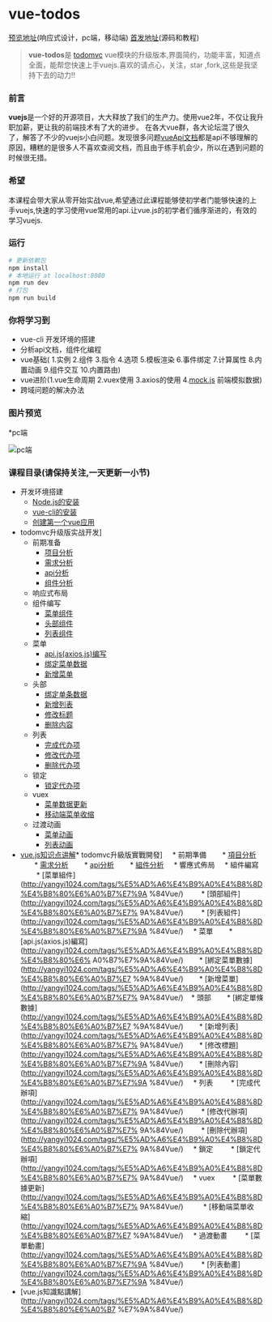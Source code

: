 # vue-todos
[预览地址](http://yangyi1024.com/todo)(响应式设计，pc端，移动端)
[首发地址](https://github.com/liangxiaojuan/vue-todos)(源码和教程)
> **vue-todos**是 [todomvc](https://github.com/tastejs/todomvc)  vue模块的升级版本,界面简约，功能丰富，知道点全面，能帮您快速上手vuejs.喜欢的请点心，关注，star ,fork,这些是我坚持下去的动力!!

### 前言

   **vuejs**是一个好的开源项目，大大释放了我们的生产力。使用vue2年，不仅让我升职加薪，更让我的前端技术有了大的进步。 在各大vue群，各大论坛混了很久了，解答了不少的vuejs小白问题。发现很多问题[vueApi文档](https://cn.vuejs.org/)都是api不够理解的原因，糟糕的是很多人不喜欢查阅文档，而且由于练手机会少，所以在遇到问题的时候很无措。

 <!--more-->
### 希望

本课程会带大家从零开始实战vue,希望通过此课程能够使初学者门能够快速的上手vuejs,快速的学习使用vue常用的api.让vue.js的初学者们循序渐进的，有效的学习vuejs.

### 运行
``` bash
# 更新依赖包
npm install
# 本地运行 at localhost:8080
npm run dev
# 打包
npm run build
```

### 你将学习到
* vue-cli 开发环境的搭建
* 分析api文档，组件化编程
* vue基础( 1.实例 2.组件 3.指令 4.选项 5.模板渲染 6.事件绑定 7.计算属性 8.内置动画 9.组件交互 10.内置路由)
* vue进阶(1.vue生命周期 2.vuex使用 3.axios的使用 4.[mock.js](http://mockjs.com/
) 前端模拟数据)
* 跨域问题的解决办法

### 图片预览
*pc端

![pc端](http://upload-images.jianshu.io/upload_images/4249223-1805202d724bb95f.png?imageMogr2/auto-orient/strip%7CimageView2/2/w/1240)


### 课程目录(请保持关注,一天更新一小节)

* 开发环境搭建
    * [Node.js的安装](http://yangyi1024.com/2017/05/31/%E5%AD%A6%E4%B9%A0%E4%B8%8D%E4%B8%80%E6%A0%B7%E7%9A%84Vue1:%E7%8E%AF%E5%A2%83%E6%90%AD%E5%BB%BA/)
    * [vue-cli的安装](http://yangyi1024.com/2017/05/31/%E5%AD%A6%E4%B9%A0%E4%B8%8D%E4%B8%80%E6%A0%B7%E7%9A%84Vue1:%E7%8E%AF%E5%A2%83%E6%90%AD%E5%BB%BA/)
    * [创建第一个vue应用](http://yangyi1024.com/2017/05/31/%E5%AD%A6%E4%B9%A0%E4%B8%8D%E4%B8%80%E6%A0%B7%E7%9A%84Vue1:%E7%8E%AF%E5%A2%83%E6%90%AD%E5%BB%BA/)
* todomvc升级版实战开发]
    * 前期准备
       * [项目分析](http://yangyi1024.com/2017/06/01/%E5%AD%A6%E4%B9%A0%E4%B8%8D%E4%B8%80%E6%A0%B7%E7%9A%84vue(2):%20%E9%A1%B9%E7%9B%AE%E5%88%86%E6%9E%90/)
       * [需求分析](http://yangyi1024.com/2017/06/01/%E5%AD%A6%E4%B9%A0%E4%B8%8D%E4%B8%80%E6%A0%B7%E7%9A%84vue(2):%20%E9%A1%B9%E7%9B%AE%E5%88%86%E6%9E%90/)
       * [api分析](http://yangyi1024.com/2017/06/01/%E5%AD%A6%E4%B9%A0%E4%B8%8D%E4%B8%80%E6%A0%B7%E7%9A%84vue(2):%20%E9%A1%B9%E7%9B%AE%E5%88%86%E6%9E%90/)
       * [组件分析](http://yangyi1024.com/2017/06/01/%E5%AD%A6%E4%B9%A0%E4%B8%8D%E4%B8%80%E6%A0%B7%E7%9A%84vue(2):%20%E9%A1%B9%E7%9B%AE%E5%88%86%E6%9E%90/)
    * 响应式布局
    * 组件编写
        * [菜单组件](http://yangyi1024.com/tags/%E5%AD%A6%E4%B9%A0%E4%B8%8D%E4%B8%80%E6%A0%B7%E7%9A%84Vue/)
        * [头部组件](http://yangyi1024.com/tags/%E5%AD%A6%E4%B9%A0%E4%B8%8D%E4%B8%80%E6%A0%B7%E7%9A%84Vue/)
        * [列表组件](http://yangyi1024.com/tags/%E5%AD%A6%E4%B9%A0%E4%B8%8D%E4%B8%80%E6%A0%B7%E7%9A%84Vue/)
    * 菜单
       * [api.js(axios.js)编写](http://yangyi1024.com/tags/%E5%AD%A6%E4%B9%A0%E4%B8%8D%E4%B8%80%E6%A0%B7%E7%9A%84Vue/)
       * [绑定菜单数据](http://yangyi1024.com/tags/%E5%AD%A6%E4%B9%A0%E4%B8%8D%E4%B8%80%E6%A0%B7%E7%9A%84Vue/)
       * [新增菜单](http://yangyi1024.com/tags/%E5%AD%A6%E4%B9%A0%E4%B8%8D%E4%B8%80%E6%A0%B7%E7%9A%84Vue/)
   * 头部
       * [绑定单条数据](http://yangyi1024.com/tags/%E5%AD%A6%E4%B9%A0%E4%B8%8D%E4%B8%80%E6%A0%B7%E7%9A%84Vue/)
       * [新增列表](http://yangyi1024.com/tags/%E5%AD%A6%E4%B9%A0%E4%B8%8D%E4%B8%80%E6%A0%B7%E7%9A%84Vue/)
       * [修改标题](http://yangyi1024.com/tags/%E5%AD%A6%E4%B9%A0%E4%B8%8D%E4%B8%80%E6%A0%B7%E7%9A%84Vue/)
       * [删除内容](http://yangyi1024.com/tags/%E5%AD%A6%E4%B9%A0%E4%B8%8D%E4%B8%80%E6%A0%B7%E7%9A%84Vue/)
    *  列表  
        * [完成代办项](http://yangyi1024.com/tags/%E5%AD%A6%E4%B9%A0%E4%B8%8D%E4%B8%80%E6%A0%B7%E7%9A%84Vue/)
        * [修改代办项](http://yangyi1024.com/tags/%E5%AD%A6%E4%B9%A0%E4%B8%8D%E4%B8%80%E6%A0%B7%E7%9A%84Vue/)
        * [删除代办项](http://yangyi1024.com/tags/%E5%AD%A6%E4%B9%A0%E4%B8%8D%E4%B8%80%E6%A0%B7%E7%9A%84Vue/)
    *  锁定
        * [锁定代办项](http://yangyi1024.com/tags/%E5%AD%A6%E4%B9%A0%E4%B8%8D%E4%B8%80%E6%A0%B7%E7%9A%84Vue/)
    *  vuex
        *  [菜单数据更新](http://yangyi1024.com/tags/%E5%AD%A6%E4%B9%A0%E4%B8%8D%E4%B8%80%E6%A0%B7%E7%9A%84Vue/)
         *  [移动端菜单收缩](http://yangyi1024.com/tags/%E5%AD%A6%E4%B9%A0%E4%B8%8D%E4%B8%80%E6%A0%B7%E7%9A%84Vue/)
    *  过渡动画
        * [菜单动画](http://yangyi1024.com/tags/%E5%AD%A6%E4%B9%A0%E4%B8%8D%E4%B8%80%E6%A0%B7%E7%9A%84Vue/)
        * [列表动画](http://yangyi1024.com/tags/%E5%AD%A6%E4%B9%A0%E4%B8%8D%E4%B8%80%E6%A0%B7%E7%9A%84Vue/)
* [vue.js知识点讲解](http://yangyi1024.com/tags/%E5%AD%A6%E4%B9%A0%E4%B8%8D%E4%B8%80%E6%A0%B7%E7%9A%84Vue/)* todomvc升級版實戰開發]
    * 前期準備
       * [項目分析](http://yangyi1024.com/2017/06/01/%E5%AD%A6%E4%B9%A0%E4%B8%8D%E4%B8%80%E6%A0%B7%E7%9A%84vue(2):%20%E9%A1%B9%E7%9B%AE%E5%88%86%E6%9E%90/)
       * [需求分析](http://yangyi1024.com/2017/06/01/%E5%AD%A6%E4%B9%A0%E4%B8%8D%E4%B8%80%E6%A0%B7%E7%9A%84vue(2):%20%E9%A1%B9%E7%9B%AE%E5%88%86%E6%9E%90/)
       * [api分析](http://yangyi1024.com/2017/06/01/%E5%AD%A6%E4%B9%A0%E4%B8%8D%E4%B8%80%E6%A0%B7%E7%9A%84vue(2):%20%E9%A1%B9%E7%9B%AE%E5%88%86%E6%9E%90/)
       * [組件分析](http://yangyi1024.com/2017/06/01/%E5%AD%A6%E4%B9%A0%E4%B8%8D%E4%B8%80%E6%A0%B7%E7%9A%84vue(2):%20%E9%A1%B9%E7%9B%AE%E5%88%86%E6%9E%90/)
    * 響應式佈局
    * 組件編寫
        * [菜單組件](http://yangyi1024.com/tags/%E5%AD%A6%E4%B9%A0%E4%B8%8D%E4%B8%80%E6%A0%B7%E7%9A %84Vue/)
        * [頭部組件](http://yangyi1024.com/tags/%E5%AD%A6%E4%B9%A0%E4%B8%8D%E4%B8%80%E6%A0%B7%E7% 9A%84Vue/)
        * [列表組件](http://yangyi1024.com/tags/%E5%AD%A6%E4%B9%A0%E4%B8%8D%E4%B8%80%E6%A0%B7%E7%9A %84Vue/)
    * 菜單
       * [api.js(axios.js)編寫](http://yangyi1024.com/tags/%E5%AD%A6%E4%B9%A0%E4%B8%8D%E4%B8%80%E6% A0%B7%E7%9A%84Vue/)
       * [綁定菜單數據](http://yangyi1024.com/tags/%E5%AD%A6%E4%B9%A0%E4%B8%8D%E4%B8%80%E6%A0%B7%E7 %9A%84Vue/)
       * [新增菜單](http://yangyi1024.com/tags/%E5%AD%A6%E4%B9%A0%E4%B8%8D%E4%B8%80%E6%A0%B7%E7% 9A%84Vue/)
   * 頭部
       * [綁定單條數據](http://yangyi1024.com/tags/%E5%AD%A6%E4%B9%A0%E4%B8%8D%E4%B8%80%E6%A0%B7%E7 %9A%84Vue/)
       * [新增列表](http://yangyi1024.com/tags/%E5%AD%A6%E4%B9%A0%E4%B8%8D%E4%B8%80%E6%A0%B7%E7% 9A%84Vue/)
       * [修改標題](http://yangyi1024.com/tags/%E5%AD%A6%E4%B9%A0%E4%B8%8D%E4%B8%80%E6%A0%B7%E7%9A %84Vue/)
       * [刪除內容](http://yangyi1024.com/tags/%E5%AD%A6%E4%B9%A0%E4%B8%8D%E4%B8%80%E6%A0%B7%E7%9A %84Vue/)
    * 列表
        * [完成代辦項](http://yangyi1024.com/tags/%E5%AD%A6%E4%B9%A0%E4%B8%8D%E4%B8%80%E6%A0%B7%E7% 9A%84Vue/)
        * [修改代辦項](http://yangyi1024.com/tags/%E5%AD%A6%E4%B9%A0%E4%B8%8D%E4%B8%80%E6%A0%B7%E7% 9A%84Vue/)
        * [刪除代辦項](http://yangyi1024.com/tags/%E5%AD%A6%E4%B9%A0%E4%B8%8D%E4%B8%80%E6%A0%B7%E7% 9A%84Vue/)
    * 鎖定
        * [鎖定代辦項](http://yangyi1024.com/tags/%E5%AD%A6%E4%B9%A0%E4%B8%8D%E4%B8%80%E6%A0%B7%E7% 9A%84Vue/)
    * vuex
        * [菜單數據更新](http://yangyi1024.com/tags/%E5%AD%A6%E4%B9%A0%E4%B8%8D%E4%B8%80%E6%A0%B7%E7% 9A%84Vue/)
         * [移動端菜單收縮](http://yangyi1024.com/tags/%E5%AD%A6%E4%B9%A0%E4%B8%8D%E4%B8%80%E6%A0%B7%E7 %9A%84Vue/)
    * 過渡動畫
        * [菜單動畫](http://yangyi1024.com/tags/%E5%AD%A6%E4%B9%A0%E4%B8%8D%E4%B8%80%E6%A0%B7%E7%9A %84Vue/)
        * [列表動畫](http://yangyi1024.com/tags/%E5%AD%A6%E4%B9%A0%E4%B8%8D%E4%B8%80%E6%A0%B7%E7%9A %84Vue/)
* [vue.js知識點講解](http://yangyi1024.com/tags/%E5%AD%A6%E4%B9%A0%E4%B8%8D%E4%B8%80%E6%A0%B7 %E7%9A%84Vue/)
